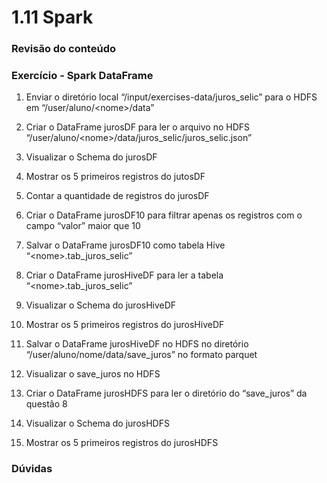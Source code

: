 # 1.11 Spark

### Revisão do conteúdo

### Exercício - Spark DataFrame

1. Enviar o diretório local “/input/exercises-data/juros\_selic” para o HDFS em “/user/aluno/&lt;nome&gt;/data”

2. Criar o DataFrame jurosDF para ler o arquivo no HDFS “/user/aluno/&lt;nome&gt;/data/juros\_selic/juros\_selic.json”

3. Visualizar o Schema do jurosDF

4. Mostrar os 5 primeiros registros do jutosDF

5. Contar a quantidade de registros do jurosDF

6. Criar o DataFrame jurosDF10 para filtrar apenas os registros com o campo “valor” maior que 10

7. Salvar o DataFrame jurosDF10  como tabela Hive “&lt;nome&gt;.tab\_juros\_selic”

8. Criar o DataFrame jurosHiveDF para ler a tabela “&lt;nome&gt;.tab\_juros\_selic”

9. Visualizar o Schema do jurosHiveDF

10. Mostrar os 5 primeiros registros do jurosHiveDF

11. Salvar o DataFrame jurosHiveDF no HDFS no diretório “/user/aluno/nome/data/save\_juros” no formato parquet

12. Visualizar o save\_juros no HDFS

13. Criar o DataFrame jurosHDFS para ler o diretório do “save\_juros” da questão 8

14. Visualizar o Schema do jurosHDFS

15. Mostrar os 5 primeiros registros do jurosHDFS

### Dúvidas

